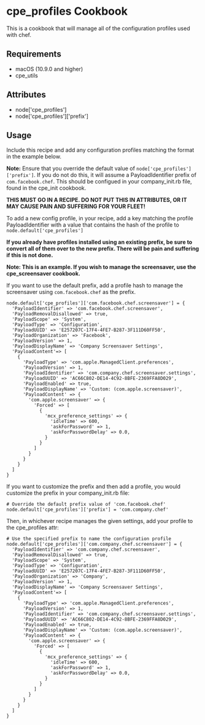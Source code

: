 cpe_profiles Cookbook
=========================
This is a cookbook that will manage all of the configuration profiles used with
chef.

Requirements
------------
* macOS (10.9.0 and higher)
* cpe_utils


Attributes
----------
* node['cpe_profiles']
* node['cpe_profiles']['prefix']

Usage
-----
Include this recipe and add any configuration profiles matching the format in the
example below.

**Note:** Ensure that you override the default value of `node['cpe_profiles']['prefix']`.
If you do not do this, it will assume a PayloadIdentifier prefix of `com.facebook.chef`. This
should be configued in your company_init.rb file, found in the cpe_init cookbook.

**THIS MUST GO IN A RECIPE. DO NOT PUT THIS IN ATTRIBUTES, OR IT MAY CAUSE PAIN
AND SUFFERING FOR YOUR FLEET!**

To add a new config profile, in your recipe, add a key matching the
profile PayloadIdentifier with a value that contains the hash of the profile
to `node.default['cpe_profiles']`


**If you already have profiles installed using an existing prefix, be sure to
convert all of them over to the new prefix. There will be pain and suffering if this
is not done.**

**Note: This is an example. If you wish to manage the screensaver, use the
cpe_screensaver cookbook.**

If you want to use the default prefix, add a profile hash to manage the screensaver using
`com.facebook.chef` as the prefix.

    node.default['cpe_profiles']['com.facebook.chef.screensaver'] = {
      'PayloadIdentifier' => 'com.facebook.chef.screensaver',
      'PayloadRemovalDisallowed' => true,
      'PayloadScope' => 'System',
      'PayloadType' => 'Configuration',
      'PayloadUUID' => 'E257207C-17F4-4FE7-B287-3F111D60FF50',
      'PayloadOrganization' => 'Facebook',
      'PayloadVersion' => 1,
      'PayloadDisplayName' => 'Company Screensaver Settings',
      'PayloadContent'=> [
        {
          'PayloadType' => 'com.apple.ManagedClient.preferences',
          'PayloadVersion' => 1,
          'PayloadIdentifier' => 'com.company.chef.screensaver.settings',
          'PayloadUUID' => 'AC66C802-DE14-4C92-8BFE-2369FFA8D029',
          'PayloadEnabled' => true,
          'PayloadDisplayName' => 'Custom: (com.apple.screensaver)',
          'PayloadContent' => {
            'com.apple.screensaver' => {
              'Forced' => [
                {
                  'mcx_preference_settings' => {
                    'idleTime' => 600,
                    'askForPassword' => 1,
                    'askForPasswordDelay' => 0.0,
                  }
                }
              ]
            }
          }
        }
      ]
    }

If you want to customize the prefix and then add a profile, you would customize
the prefix in your company_init.rb file:

    # Override the default prefix value of 'com.facebook.chef'
    node.default['cpe_profiles']['prefix'] = 'com.company.chef'

Then, in whichever recipe manages the given settings, add your profile to the
cpe_profiles attr:

    # Use the specified prefix to name the configuration profile
    node.default['cpe_profiles']['com.company.chef.screensaver'] = {
      'PayloadIdentifier' => 'com.company.chef.screensaver',
      'PayloadRemovalDisallowed' => true,
      'PayloadScope' => 'System',
      'PayloadType' => 'Configuration',
      'PayloadUUID' => 'E257207C-17F4-4FE7-B287-3F111D60FF50',
      'PayloadOrganization' => 'Company',
      'PayloadVersion' => 1,
      'PayloadDisplayName' => 'Company Screensaver Settings',
      'PayloadContent'=> [
        {
          'PayloadType' => 'com.apple.ManagedClient.preferences',
          'PayloadVersion' => 1,
          'PayloadIdentifier' => 'com.company.chef.screensaver.settings',
          'PayloadUUID' => 'AC66C802-DE14-4C92-8BFE-2369FFA8D029',
          'PayloadEnabled' => true,
          'PayloadDisplayName' => 'Custom: (com.apple.screensaver)',
          'PayloadContent' => {
            'com.apple.screensaver' => {
              'Forced' => [
                {
                  'mcx_preference_settings' => {
                    'idleTime' => 600,
                    'askForPassword' => 1,
                    'askForPasswordDelay' => 0.0,
                  }
                }
              ]
            }
          }
        }
      ]
    }
